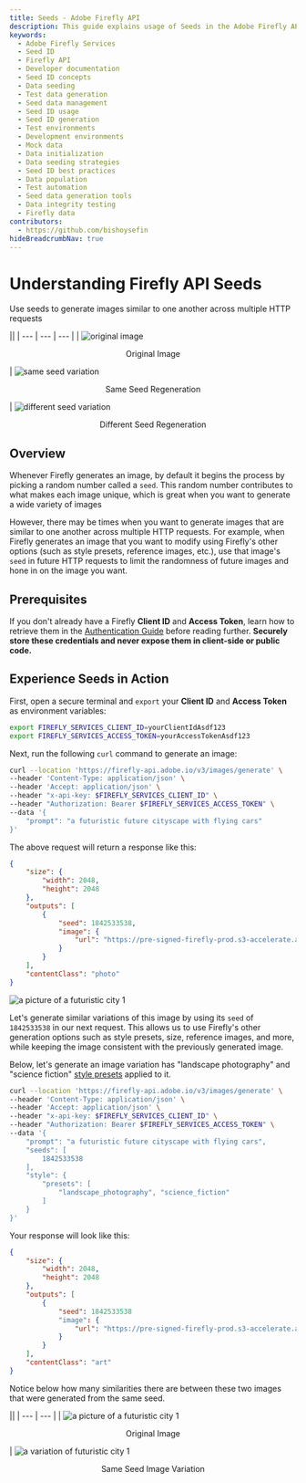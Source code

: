 ```yaml
---
title: Seeds - Adobe Firefly API
description: This guide explains usage of Seeds in the Adobe Firefly API.
keywords:
  - Adobe Firefly Services
  - Seed ID
  - Firefly API
  - Developer documentation
  - Seed ID concepts
  - Data seeding
  - Test data generation
  - Seed data management
  - Seed ID usage
  - Seed ID generation
  - Test environments
  - Development environments
  - Mock data
  - Data initialization
  - Data seeding strategies
  - Seed ID best practices
  - Data population
  - Test automation
  - Seed data generation tools
  - Data integrity testing
  - Firefly data
contributors:
  - https://github.com/bishoysefin
hideBreadcrumbNav: true
---
```


# Understanding Firefly API Seeds

Use seeds to generate images similar to one another across multiple HTTP requests

||
| --- | --- | --- |
| ![original image](../../images/seed-concept-original-image.jpeg) <p style="text-align:center">Original Image</p> | ![same seed variation](../../images/seed-concept-same-seed-regeneration.jpeg) <p style="text-align:center">Same Seed Regeneration</p> | ![different seed variation](../../images/seed-concept-different-seed-regeneration.jpeg) <p style="text-align:center">Different Seed Regeneration</p>

## Overview

Whenever Firefly generates an image, by default it begins the process by picking a random number called a `seed`. This random number contributes to what makes each image unique, which is great when you want to generate a wide variety of images

However, there may be times when you want to generate images that are similar to one another across multiple HTTP requests. For example, when Firefly generates an image that you want to modify using Firefly's other options (such as style presets, reference images, etc.), use that image's `seed` in future HTTP requests to limit the randomness of future images and hone in on the image you want.

## Prerequisites

If you don't already have a Firefly **Client ID** and **Access Token**, learn how to retrieve them in the [Authentication Guide](../authentication/index.md) before reading further. **Securely store these credentials and never expose them in client-side or public code.**

## Experience Seeds in Action

First, open a secure terminal and `export` your **Client ID** and **Access Token** as environment variables:

```bash
export FIREFLY_SERVICES_CLIENT_ID=yourClientIdAsdf123
export FIREFLY_SERVICES_ACCESS_TOKEN=yourAccessTokenAsdf123
```

Next, run the following `curl` command to generate an image:

```bash
curl --location 'https://firefly-api.adobe.io/v3/images/generate' \
--header 'Content-Type: application/json' \
--header 'Accept: application/json' \
--header "x-api-key: $FIREFLY_SERVICES_CLIENT_ID" \
--header "Authorization: Bearer $FIREFLY_SERVICES_ACCESS_TOKEN" \
--data '{
    "prompt": "a futuristic future cityscape with flying cars"
}'
```

The above request will return a response like this:

```json
{
    "size": {
        "width": 2048,
        "height": 2048
    },
    "outputs": [
        {
            "seed": 1842533538,
            "image": {
                "url": "https://pre-signed-firefly-prod.s3-accelerate.amazonaws.com/images/asdf-1234..."
            }
        }
    ],
    "contentClass": "photo"
}
```

![a picture of a futuristic city 1](../../images/seedless-city-1.jpeg)

Let's generate similar variations of this image by using its `seed` of `1842533538` in our next request. This allows us to use Firefly's other generation options such as style presets, size, reference images, and more, while keeping the image consistent with the previously generated image.

Below, let's generate an image variation has "landscape photography" and "science fiction" [style presets](../style-presets/index.md) applied to it.

```bash
curl --location 'https://firefly-api.adobe.io/v3/images/generate' \
--header 'Content-Type: application/json' \
--header 'Accept: application/json' \
--header "x-api-key: $FIREFLY_SERVICES_CLIENT_ID" \
--header "Authorization: Bearer $FIREFLY_SERVICES_ACCESS_TOKEN" \
--data '{
    "prompt": "a futuristic future cityscape with flying cars",
    "seeds": [
        1842533538
    ],
    "style": {
        "presets": [
            "landscape_photography", "science_fiction"
        ]
    }
}'
```

Your response will look like this:

```json
{
    "size": {
        "width": 2048,
        "height": 2048
    },
    "outputs": [
        {
            "seed": 1842533538
            "image": {
                "url": "https://pre-signed-firefly-prod.s3-accelerate.amazonaws.com/images/dfgh-1234..."
            }
        }
    ],
    "contentClass": "art"
}
```

Notice below how many similarities there are between these two images that were generated from the same seed.

||
| --- | --- |
| ![a picture of a futuristic city 1](../../images/seedless-city-1.jpeg) <p style="text-align:center">Original Image</p> | ![a variation of futuristic city 1](../../images/seeded-city-1.jpeg) <p style="text-align:center">Same Seed Image Variation</p>
